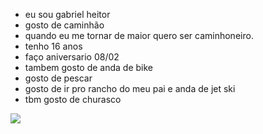 - eu sou gabriel heitor
- gosto de caminhão 
- quando eu me tornar de maior quero ser caminhoneiro. 
- tenho 16 anos
- faço aniversario 08/02 
- tambem gosto de anda de bike 
- gosto de pescar 
- gosto de ir pro rancho do meu pai e anda de jet ski
- tbm gosto de churasco 

![](https://media1.tenor.com/m/DEpGK02sAloAAAAd/caminhao-drift.gif)
